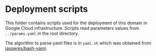 # Deployment scripts

This folder contains scripts used for the deployment of this domain in Google Cloud infrastructure. Scripts read parameters values from `../params.yaml` in the root directory. 

The algorithm to parse yaml files is in `yaml.sh` which was obtained from [jasperes/bash-yaml](https://github.com/jasperes/bash-yaml/blob/c3a93b5230e3e5e57c9649c6f2b68889cd9b9604/script/yaml.sh).
